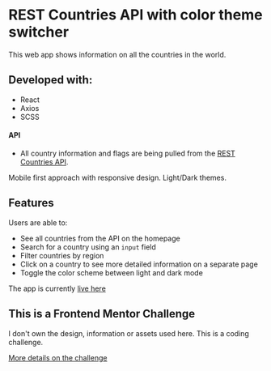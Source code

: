 # REST Countries API with color theme switcher

This web app shows information on all the countries in the world.

## Developed with:

- React
- Axios
- SCSS

#### API

- All country information and flags are being pulled from the [REST Countries API](https://restcountries.eu).

Mobile first approach with responsive design. Light/Dark themes.

## Features

Users are able to:

- See all countries from the API on the homepage
- Search for a country using an `input` field
- Filter countries by region
- Click on a country to see more detailed information on a separate page
- Toggle the color scheme between light and dark mode

The app is currently [live here](https://omarbr41.github.io/countries-api/)

## This is a Frontend Mentor Challenge

I don't own the design, information or assets used here. This is a coding challenge.

[More details on the challenge](https://www.frontendmentor.io/challenges/rest-countries-api-with-color-theme-switcher-5cacc469fec04111f7b848ca)
